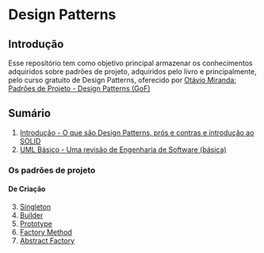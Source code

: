 # Design Patterns

## Introdução
Esse repositório tem como objetivo principal armazenar os conhecimentos adquiridos sobre padrões de projeto, adquiridos pelo livro e principalmente, pelo curso gratuito de Design Patterns, oferecido por [Otávio Miranda: Padrões de Projeto - Design Patterns (GoF)
](https://www.youtube.com/playlist?list=PLbIBj8vQhvm0VY5YrMrafWaQY2EnJ3j8H)

## Sumário
1. [Introdução - O que são Design Patterns, prós e contras e introdução ao SOLID](./1_Introducao/README.md)
2. [UML Básico - Uma revisão de Engenharia de Software (básica)](./2_UML_Basico/README.md)

### Os padrões de projeto

#### De Criação
3. [Singleton](./3_Singleton/README.md)
4. [Builder](./4_Builder/README.md)
5. [Prototype](./5_Prototype/README.md)
6. [Factory Method](./6_Factory_Method/README.md)
7. [Abstract Factory](./7_Abstract_Factory/README.md)